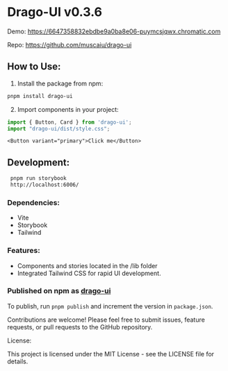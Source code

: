 # Drago-UI v0.3.6
 
Demo: https://6647358832ebdbe9a0ba8e06-puymcsjqwx.chromatic.com

Repo: https://github.com/muscaiu/drago-ui


## How to Use:

1. Install the package from npm:
```bash
pnpm install drago-ui
```
2. Import components in your project:
```javascript
import { Button, Card } from 'drago-ui';
import "drago-ui/dist/style.css";
```
```tsx
<Button variant="primary">Click me</Button>
```

## Development:

```bash
 pnpm run storybook
 http://localhost:6006/
```

### Dependencies:

- Vite
- Storybook
- Tailwind

### Features:

- Components and stories located in the /lib folder
- Integrated Tailwind CSS for rapid UI development.


### Published on npm as [drago-ui](https://www.npmjs.com/package/drago-ui)

To publish, run `pnpm publish` and increment the version in `package.json`.


Contributions are welcome! Please feel free to submit issues, feature requests, or pull requests to the GitHub repository.

License:

This project is licensed under the MIT License - see the LICENSE file for details.